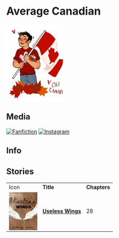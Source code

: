 # Average Canadian

<img src="https://github.com/Vanadium-GITHUB/pjo-favorites-backup/blob/main/pictures/profiles/average_canadian.jpg?raw=true" height="200px;" align="middle" alt="Author Icon"/>

## Media
[![Fanfiction][fanfiction-badge]][fanfiction-link]   [![Instagram][instagram-badge]][instagram-link]

[fanfiction-badge]: https://img.shields.io/static/v1?label=Fanfiction&message=Profile&color=blue&logo=bookstack&style=for-the-badge
[fanfiction-link]: https://www.fanfiction.net/u/5454417/Average-Canadian
[instagram-badge]: https://img.shields.io/static/v1?label=Instagram&message=Art&color=ff69b4&logo=instagram&style=for-the-badge
[instagram-link]: https://www.instagram.com/averagecanadian3/

## Info


## Stories

<table>
	<tr>
		<td>
			Icon
		</td>
		<td>
			<strong>Title</strong>
		</td>
		<td>
			<strong>Chapters</strong>
		</td>
	</tr>
	<tr>
		<td>
			<img src="https://github.com/Vanadium-GITHUB/pjo-favorites-backup/blob/main/pictures/stories/useless_wings.jpg?raw=true" height="100px;" align="middle" alt="Author Icon"/>
		</td>
		<td>
			<a href = "https://github.com/Vanadium-GITHUB/pjo-favorites-backup/blob/main/stories/useless_wings/chapter_0.md"><strong>Useless Wings</strong></a>
		</td>
		<td>
			28
		</td>
	</tr>
</table>